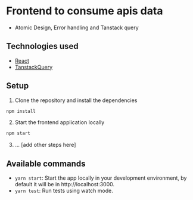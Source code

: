# Frontend to consume apis data

- Atomic Design, Error handling and Tanstack query



## Technologies used

- [React](https://reactjs.org/)
- [TanstackQuery](https://tanstack.com/query/latest)


## Setup

1. Clone the repository and install the dependencies
```bash
npm install
```
2. Start the frontend application locally
```bash
npm start
```
3. ... \[add other steps here\]

## Available commands

* `yarn start`: Start the app locally in your development environment, by default it will be in http://localhost:3000.
* `yarn test`: Run tests using watch mode.
